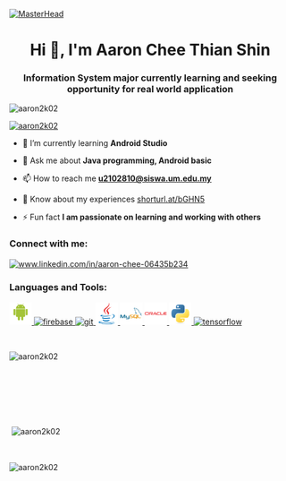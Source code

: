 [![MasterHead](https://miro.medium.com/v2/resize:fit:1400/1*yw0TnheAGN-LPneDaTlaxw.gif)](https://aaron2k02.io)
<h1 align="center">Hi 👋, I'm Aaron Chee Thian Shin</h1>
<h3 align="center">Information System major currently learning and seeking opportunity for real world application</h3>

<p align="left"> <img src="https://komarev.com/ghpvc/?username=aaron2k02&label=Profile%20views&color=0e75b6&style=flat" alt="aaron2k02" /> </p>

<p align="left"> <a href="https://github.com/ryo-ma/github-profile-trophy"><img src="https://github-profile-trophy.vercel.app/?username=aaron2k02" alt="aaron2k02" /></a> </p>

- 🌱 I’m currently learning **Android Studio**

- 💬 Ask me about **Java programming, Android basic**

- 📫 How to reach me **u2102810@siswa.um.edu.my**

- 📄 Know about my experiences [shorturl.at/bGHN5](https://www.canva.com/design/DAFan5q956M/iPwmAk3mmWOqZWzIFSIH3A/view?utm_content=DAFan5q956M&utm_campaign=designshare&utm_medium=link2&utm_source=sharebutton)

- ⚡ Fun fact **I am passionate on learning and working with others**

<h3 align="left">Connect with me:</h3>
<p align="left">
<a href="https://linkedin.com/in/www.linkedin.com/in/aaron-chee-06435b234" target="blank"><img align="center" src="https://raw.githubusercontent.com/rahuldkjain/github-profile-readme-generator/master/src/images/icons/Social/linked-in-alt.svg" alt="www.linkedin.com/in/aaron-chee-06435b234" height="30" width="40" /></a>
</p>

<h3 align="left">Languages and Tools:</h3>
<p align="left"> <a href="https://developer.android.com" target="_blank" rel="noreferrer"> <img src="https://raw.githubusercontent.com/devicons/devicon/master/icons/android/android-original-wordmark.svg" alt="android" width="40" height="40"/> </a> <a href="https://firebase.google.com/" target="_blank" rel="noreferrer"> <img src="https://www.vectorlogo.zone/logos/firebase/firebase-icon.svg" alt="firebase" width="40" height="40"/> </a> <a href="https://git-scm.com/" target="_blank" rel="noreferrer"> <img src="https://www.vectorlogo.zone/logos/git-scm/git-scm-icon.svg" alt="git" width="40" height="40"/> </a> <a href="https://www.java.com" target="_blank" rel="noreferrer"> <img src="https://raw.githubusercontent.com/devicons/devicon/master/icons/java/java-original.svg" alt="java" width="40" height="40"/> </a> <a href="https://www.mysql.com/" target="_blank" rel="noreferrer"> <img src="https://raw.githubusercontent.com/devicons/devicon/master/icons/mysql/mysql-original-wordmark.svg" alt="mysql" width="40" height="40"/> </a> <a href="https://www.oracle.com/" target="_blank" rel="noreferrer"> <img src="https://raw.githubusercontent.com/devicons/devicon/master/icons/oracle/oracle-original.svg" alt="oracle" width="40" height="40"/> </a> <a href="https://www.python.org" target="_blank" rel="noreferrer"> <img src="https://raw.githubusercontent.com/devicons/devicon/master/icons/python/python-original.svg" alt="python" width="40" height="40"/> </a> <a href="https://www.tensorflow.org" target="_blank" rel="noreferrer"> <img src="https://www.vectorlogo.zone/logos/tensorflow/tensorflow-icon.svg" alt="tensorflow" width="40" height="40"/> </a> </p>
<br />
<p><img align="left" src="https://github-readme-stats.vercel.app/api/top-langs?username=aaron2k02&show_icons=true&locale=en&layout=compact" alt="aaron2k02" /></p>
<br />
<br />
<br />
<br />
<br />
<br />
<br />
<p>&nbsp;<img align="center" src="https://github-readme-stats.vercel.app/api?username=aaron2k02&show_icons=true&locale=en" alt="aaron2k02" /></p>
<br />
<p><img align="center" src="https://github-readme-streak-stats.herokuapp.com/?user=aaron2k02&" alt="aaron2k02" /></p>
<br />
